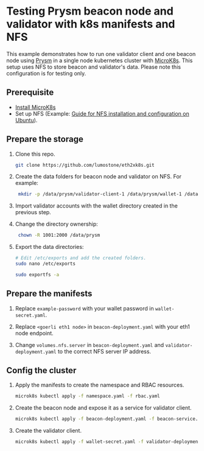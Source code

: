 # Testing Prysm beacon node and validator with k8s manifests and NFS

This example demonstrates how to run one validator client and one beacon node using [Prysm](https://docs.prylabs.network/docs/getting-started) in a single node kubernetes cluster with [MicroK8s](https://microk8s.io/). This setup uses NFS to store beacon and validator's data. Please note this configuration is for testing only.

## Prerequisite

- [Install MicroK8s](https://microk8s.io/docs)
- Set up NFS (Example: [Guide for NFS installation and configuration on Ubuntu](https://ubuntu.com/server/docs/service-nfs)).

## Prepare the storage

1. Clone this repo.

    ```bash
    git clone https://github.com/lumostone/eth2xk8s.git
    ```

2. Create the data folders for beacon node and validator on NFS. For example:

   ```bash
    mkdir -p /data/prysm/validator-client-1 /data/prysm/wallet-1 /data/prysm/beacon
    ```

3. Import validator accounts with the wallet directory created in the previous step.

4. Change the directory ownership:
   
   ```bash
    chown -R 1001:2000 /data/prysm
    ```

5. Export the data directories:

    ```bash
    # Edit /etc/exports and add the created folders.
    sudo nano /etc/exports

    sudo exportfs -a 
    ```

## Prepare the manifests

1. Replace `example-password` with your wallet password in `wallet-secret.yaml`.

2. Replace `<goerli eth1 node>` in `beacon-deployment.yaml` with your eth1 node endpoint.

3. Change `volumes.nfs.server` in `beacon-deployment.yaml` and `validator-deployment.yaml` to the correct NFS server IP address.

## Config the cluster

1. Apply the manifests to create the namespace and RBAC resources.

    ```bash
    microk8s kubectl apply -f namespace.yaml -f rbac.yaml
    ```

2. Create the beacon node and expose it as a service for validator client.

    ```bash
    microk8s kubectl apply -f beacon-deployment.yaml -f beacon-service.yaml
    ```

3. Create the validator client.

    ```bash
    microk8s kubectl apply -f wallet-secret.yaml -f validator-deployment.yaml
    ```
